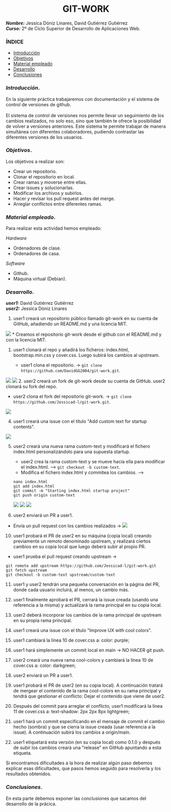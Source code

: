 <center>

# GIT-WORK


</center>

***Nombre:*** Jessica Dóniz Linares, David Gutiérrez Gutiérrez </br>
***Curso:*** 2º de Ciclo Superior de Desarrollo de Aplicaciones Web.

### ÍNDICE

+ [Introducción](#id1)
+ [Objetivos](#id2)
+ [Material empleado](#id3)
+ [Desarrollo](#id4)
+ [Conclusiones](#id5)


### ***Introducción***. <a name="id1"></a>

En la siguiente práctica trabajaremos con documentación y el sistema de control de versiones de github. </br>
</br>El sistema de control de versiones nos permite llevar un seguimiento de los cambios realizados, no solo eso, sino que también te ofrece la posibilidad de volver a versiones anteriores. Este sistema te permite trabajar de manera simultánea con diferentes colaboradores, pudiendo contrastar las diferentes versiones de los usuarios.


### ***Objetivos***. <a name="id2"></a>

Los objetivos a realizar son:

+ Crear un repositorio.
+ Clonar el repositorio en local.
+ Crear ramas y moverse entre ellas.
+ Crear issues y solucionarlas.
+ Modificar los archivos y subirlos.
+ Hacer y revisar los pull request antes del merge.
+ Arreglar conflictos entre diferentes ramas.

### ***Material empleado***. <a name="id3"></a>

Para realizar esta actividad hemos empleado:

*Hardware*
+ Ordenadores de clase.
+ Ordenadores de casa.

*Software*
+ Github.
+ Máquina virtual (Debian).

### ***Desarrollo***. <a name="id4"></a>

***user1:*** David Gutiérrez Gutiérrez </br>
***user2:*** Jessica Dóniz Linares

1. user1 creará un repositorio público llamado git-work en su cuenta de GitHub, añadiendo un README.md y una licencia MIT.
<img src="IMG/imagen1.png" with="500"/>
   * Creamos el repositorio git-work desde el github con el README.md y con la licencia MIT.

1. user1 clonará el repo y añadirá los ficheros: index.html, bootstrap.min.css y cover.css. Luego subirá los cambios al upstream. 

   * user1 clona el repositorio. -> `git clone https://github.com/DavidGG2004/git-work.git`.
  <img src="IMG/imagen2.png" with="500"/>
  <img src="IMG/imagen3.png" with="500"/>
2. user2 creará un fork de git-work desde su cuenta de GitHub. user2 clonará su fork del repo.

   * user2 clona el fork del repositorio git-work. -> `git clone https://github.com/Jessicad-l/git-work.git`.
  <img src="IMG/imagen4.png" with="500"/>

4. user1 creará una issue con el título "Add custom text for startup contents".
<img src="IMG/imagen5.png" with="500"/>

5. user2 creará una nueva rama custom-text y modificará el fichero index.html personalizándolo para una supuesta startup.

   * user2 crea la rama custom-text y se mueve hacia ella para modificar el index.html. --> `git checkout -b custom-text`.
   * Modifica el fichero index.html y commitea los cambios. --> 
   ```
   nano index.html
   git add index.html
   git commit -m "Starting index.html startup project"
   git push origin custom-text
   ```
   <img src="IMG/imagen6.png" with="500"/>
   <img src="IMG/imagen7.png" with="500"/>
   <img src="IMG/imagen8.png" with="500"/>
   
8. user2 enviará un PR a user1.

* Envía un pull request con los cambios realizados ->
  <img src="IMG/imagen9.png" with="500"/>
   
10. user1 probará el PR de user2 en su máquina (copia local) creando previamente un remoto denominado upstream, y realizará ciertos cambios en su copia local que luego deberá subir al propio PR.

   * user1 prueba el pull request creando upstream -> 
   ```
   git remote add upstream https://github.com/Jessicad-l/git-work.git
   git fetch upstream
   git checkout -b custom-text upstream/custom-text
   ```

11. user1 y user2 tendrán una pequeña conversación en la página del PR, donde cada usuario incluirá, al menos, un cambio más.



12. user1 finalmente aprobará el PR, cerrará la issue creada (usando una referencia a la misma) y actualizará la rama principal en su copia local.



13. user2 deberá incorporar los cambios de la rama principal de upstream en su propia rama principal.



14. user1 creará una issue con el título "Improve UX with cool colors".



15. user1 cambiará la línea 10 de cover.css a: color: purple;



16. user1 hará simplemente un commit local en main → NO HACER git push.



17. user2 creará una nueva rama cool-colors y cambiará la línea 10 de cover.css a: color: darkgreen;



18. user2 enviará un PR a user1.



19. user1 probará el PR de user2 (en su copia local). A continuación tratará de mergear el contenido de la rama cool-colors en su rama principal y tendrá que gestionar el conflicto: Dejar el contenido que viene de user2.



20. Después del commit para arreglar el conflicto, user1 modificará la línea 11 de cover.css a: text-shadow: 2px 2px 8px lightgreen;



21. user1 hará un commit especificando en el mensaje de commit el cambio hecho (sombra) y que se cierra la issue creada (usar referencia a la issue). A continuación subirá los cambios a origin/main.



22. user1 etiquetará esta versión (en su copia local) como 0.1.0 y después de subir los cambios creará una "release" en GitHub apuntando a esta etiqueta.




Si encontramos dificultades a la hora de realizar algún paso debemos explicar esas dificultades, que pasos hemos seguido para resolverla y los resultados obtenidos.

### ***Conclusiones***. <a name="id5"></a>

En esta parte debemos exponer las conclusiones que sacamos del desarrollo de la prácica.
